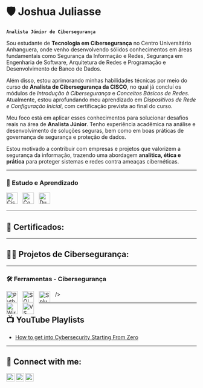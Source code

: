 # 🛡️ Joshua Juliasse

**`Analista Júnior de Cibersegurança`**

Sou estudante de **Tecnologia em Cibersegurança** no Centro Universitário Anhanguera, onde venho desenvolvendo sólidos conhecimentos em áreas fundamentais como Segurança da Informação e Redes, Segurança em Engenharia de Software, Arquitetura de Redes e Programação e Desenvolvimento de Banco de Dados.

Além disso, estou aprimorando minhas habilidades técnicas por meio do curso de **Analista de Cibersegurança da CISCO**, no qual já concluí os módulos de *Introdução à Cibersegurança* e *Conceitos Básicos de Redes*. Atualmente, estou aprofundando meu aprendizado em *Dispositivos de Rede e Configuração Inicial*, com certificação prevista ao final do curso.

Meu foco está em aplicar esses conhecimentos para solucionar desafios reais na área de **Analista Júnior**. Tenho experiência acadêmica na análise e desenvolvimento de soluções seguras, bem como em boas práticas de governança de segurança e proteção de dados.

Estou motivado a contribuir com empresas e projetos que valorizem a segurança da informação, trazendo uma abordagem **analítica, ética e prática** para proteger sistemas e redes contra ameaças cibernéticas.

---

### 📘 Estudo e Aprendizado

<img 
    align="left" 
    alt="Cisco Networking Academy" 
    title="Cisco Networking Academy (Curso de Analista de Cibersegurança)" 
    width="30px" 
    style="padding-right: 10px;" 
    src="https://cdn.simpleicons.org/cisco/1BA0D7" 
/>
<img 
    align="left" 
    alt="Coursera" 
    title="Coursera (Cursos Google, Cybersecurity, etc.)" 
    width="30px" 
    style="padding-right: 10px;" 
    src="https://cdn.simpleicons.org/coursera/0056D2" 
/>
<img 
    align="left" 
    alt="Duolingo" 
    title="Duolingo (Estudo contínuo de inglês técnico)" 
    width="30px" 
    style="padding-right: 10px;" 
    src="https://cdn.simpleicons.org/duolingo/58CC02" 
/>

<br/><br/>

---

<h2>📑 Certificados:</h2>


---

<h2>👨‍💻 Projetos de Cibersegurança:</h2>


---

### 🛠️ Ferramentas - Cibersegurança

<img 
    align="left" 
    alt="Python" 
    title="Python (scripts, automações)" 
    width="30px" 
    style="padding-right: 10px;" 
    src="https://cdn.jsdelivr.net/gh/devicons/devicon@latest/icons/python/python-original.svg" 
/>

<img 
    align="left" 
    alt="SQL" 
    title="SQL (Consulta e Auditoria de Dados)" 
    width="30px" 
    style="padding-right: 10px;" 
    src="https://cdn.jsdelivr.net/gh/devicons/devicon@latest/icons/mysql/mysql-original.svg" 
/>

/>
<img 
    align="left" 
    alt="Splunk" 
    title="Splunk (SIEM - Análise de Logs)" 
    width="30px" 
    style="padding-right: 10px;" 
    src="https://cdn.simpleicons.org/splunk/000000" 
/>

<img 
    align="left" 
    alt="Wireshark" 
    title="Wireshark (Análise de Pacotes)" 
    width="30px" 
    style="padding-right: 10px;" 
    src="https://cdn.simpleicons.org/wireshark/1679A7" 
/>

<img 
    align="left" 
    alt="VS Code" 
    title="Visual Studio Code (Editor)" 
    width="30px" 
    style="padding-right: 10px;" 
    src="https://cdn.jsdelivr.net/gh/devicons/devicon@latest/icons/vscode/vscode-original.svg" 
/>


---

<h2>📺 YouTube Playlists</h2>

- [How to get into Cybersecurity Starting From Zero](https://www.youtube.com/watch?v=a83ASGn_V_s)

---

<h2> 🤳 Connect with me:</h2>

[<img align="left" alt="JoshuaJuliasse | YouTube" width="22px" src="" />][youtube]
[<img align="left" alt="JoshuaJuliasse | LinkedIn" width="22px" src="https://www.linkedin.com/in/joshua-juliasse-2762ba209/" />][linkedin]
[<img align="left" alt="JoshuaJuliasse | Instagram" width="22px" src="https://cdn.jsdelivr.net/npm/simple-icons@v3/icons/instagram.svg" />][instagram]

[youtube]: https://www.youtube.com/c/joshmadakor
[instagram]: https://cdn.jsdelivr.net/npm/simple-icons@v3/icons/instagram.svg
[linkedin]: https://www.linkedin.com/in/joshua-juliasse-2762ba209/

<!--
**joshmadakor1/joshmadakor1** is a ✨ _special_ ✨ repository because its `README.md` (this file) appears on your GitHub profile.

Here are some ideas to get you started:

- 🔭 I’m currently working on ...
- 🌱 I’m currently learning ...
- 👯 I’m looking to collaborate on ...
- 🤔 I’m looking for help with ...
- 💬 Ask me about ...
- 📫 How to reach me: ...
- 😄 Pronouns: ...
- ⚡ Fun fact: ...
-->
